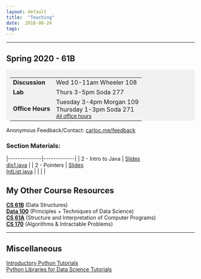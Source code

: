 ```yaml
---
layout: default
title:  "Teaching"
date:  2018-08-24
tags: 
---
```

---
## Spring 2020 - 61B

<div style="line-height: 180%; padding: 5px 10px 0px 10px; border-radius: 5px; background-color: #F1F1F1">

<table>
	<tr><td><b>Discussion</b></td><td>Wed 10-11am Wheeler 108</td></tr>
	<tr><td><b>Lab</b></td><td>Thurs 3-5pm Soda 277</td></tr>
	<tr><td><b>Office Hours</b></td><td>Tuesday 3-4pm Morgan 109<br>Thursday 1-3pm Soda 271 <br> <small><a href="https://calendar.google.com/calendar/b/1/embed?height=600&wkst=1&bgcolor=%23ffffff&ctz=America%2FLos_Angeles&src=YmVya2VsZXkuZWR1X3ZoZGRqNTc1dHVjMDBob2oyc2twYzV1YzRzQGdyb3VwLmNhbGVuZGFyLmdvb2dsZS5jb20&src=YmVya2VsZXkuZWR1XzV0dGNqN29tczBlaWNoYW80MTEzdDdtYmU4QGdyb3VwLmNhbGVuZGFyLmdvb2dsZS5jb20&src=YmVya2VsZXkuZWR1X3I2Z29pcXVnaWNzZWNtZzcybDR1Nmtpb2Y4QGdyb3VwLmNhbGVuZGFyLmdvb2dsZS5jb20&src=YmVya2VsZXkuZWR1X2c3NDJhaWlnNzJpZmIzbTFkbDNwZmd0dWZjQGdyb3VwLmNhbGVuZGFyLmdvb2dsZS5jb20&src=YmVya2VsZXkuZWR1X3ZuOHU1aGF0NTFkbnR1azJlbTc0bDMzaWU0QGdyb3VwLmNhbGVuZGFyLmdvb2dsZS5jb20&color=%235A9A08&color=%238A2D38&color=%23336699&color=%239D7000&color=%23402175&mode=WEEK&title=CS%2061B%20Office%20Hours">All office hours</a></small>
</td></tr>
</table>

<!-- Also available by <a href="https://mail.google.com/mail/?view=cm&fs=1&to=carlo@berkeley.edu&su=One-on-One Meeting&body=Two notes: Check my OH, Lab, Disc schedule on carloc.me. After exams I will send out a calendar for conference sign ups. Otherwise, email me and we can schedule a time together!">appointment</a>. --> 

</div>

Anonymous Feedback/Contact: [carloc.me/feedback](http://carloc.me/feedback.html)  

### Section Materials:

|--------------|-------------|
|      2 - Intro to Java      |      [Slides](https://docs.google.com/presentation/d/1KuUHjhJdfVghnj-5b9y8KILx4ML3vfuo0dcOFuNC7aw/edit?usp=sharing) <br> [dis1.java](/materials/dis1.java)       |
|      2 - Pointers      |      [Slides](https://docs.google.com/presentation/d/1vMhs9htHpCd4Du-IqC4mUsH4yZ05dS5XTNS8ZGwAFx8/edit?usp=sharing) <br> [IntList.java](/materials/IntList.java)       |
|             |             |



## My Other Course Resources
**[CS 61B](/61b)** (Data Structures)  
**[Data 100](/ds)** (Principles + Techniques of Data Science)  
**[CS 61A](/cs61a)** (Structure and Interpretation of Computer Programs)  
**[CS 170](/cs170)** (Algorithms & Intractable Problems)

---
## Miscellaneous 
[Introductory Python Tutorials](/cs61a)  
[Python Libraries for Data Science Tutorials](/ds)